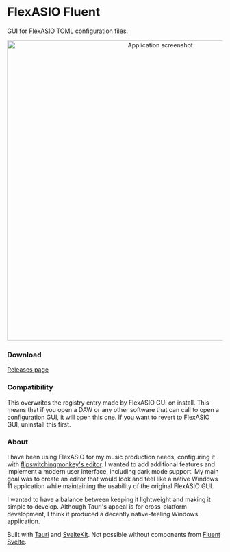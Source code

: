 # FlexASIO Fluent
GUI for [FlexASIO](https://github.com/dechamps/FlexASIO) TOML configuration files.

<p align="center">
  <img src="https://github.com/user-attachments/assets/89980704-0e99-4f0e-96af-4744209ec017" width="700" title="Screenshot" alt="Application screenshot"/>
</p>

### Download
[Releases page](https://github.com/ramiro-uziel/FlexASIO-Fluent/releases/)

### Compatibility
This overwrites the registry entry made by FlexASIO GUI on install. This means that if you open a DAW or any other software that can call to open a configuration GUI, it will open this one. If you want to revert to FlexASIO GUI, uninstall this first. 

### About
I have been using FlexASIO for my music production needs, configuring it with [flipswitchingmonkey's editor](https://github.com/flipswitchingmonkey/FlexASIO_GUI). I wanted to add additional features and implement a modern user interface, including dark mode support. My main goal was to create an editor that would look and feel like a native Windows 11 application while maintaining the usability of the original FlexASIO GUI.

I wanted to have a balance between keeping it lightweight and making it simple to develop. Although Tauri's appeal is for cross-platform development, I think it produced a decently native-feeling Windows application.

Built with [Tauri](https://v2.tauri.app/) and [SvelteKit](https://svelte.dev/). Not possible without components from [Fluent Svelte](https://fluent-svelte.vercel.app/).
